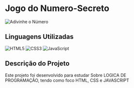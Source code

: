 <h1> Jogo do Numero-Secreto</h1>


![Adivinhe o Número](https://github.com/user-attachments/assets/67599bc9-f3c0-443a-94ee-0616028a6863)

##  Linguagens Utilizadas

![HTML5](https://img.shields.io/badge/HTML5-E34F26?style=for-the-badge&logo=html5&logoColor=white)
![CSS3](https://img.shields.io/badge/CSS3-1572B6?style=for-the-badge&logo=css3&logoColor=white)
![JavaScript](https://img.shields.io/badge/JavaScript-F7DF1E?style=for-the-badge&logo=javascript&logoColor=black)


##  Descrição do Projeto
Este projeto foi desenvolvido para estudar Sobre LOGICA DE PROGRAMAÇÂO, tendo como foco HTML, CSS e JAVASCRIPT

